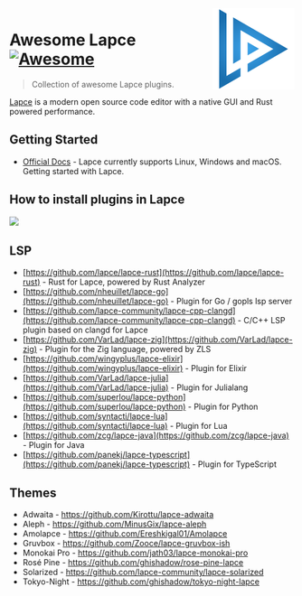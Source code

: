 <!-- lint ignore awesome-git-repo-age -->

<img src="https://raw.githubusercontent.com/lapce/lapce/master/extra/images/logo.png" align="right" width="144" />

# Awesome Lapce [![Awesome](https://cdn.rawgit.com/sindresorhus/awesome/d7305f38d29fed78fa85652e3a63e154dd8e8829/media/badge.svg)](https://github.com/sindresorhus/awesome)

<!-- Uncomment the awesome badge when the repository is added to awesome main list.
[![Awesome](https://awesome.re/badge-flat.svg)](https://awesome.re)
-->

> Collection of awesome Lapce plugins.

[Lapce](https://lapce.dev/) is a modern open source code editor with a native GUI and Rust powered performance.

## Getting Started

- [Official Docs](https://docs.lapce.dev/get-started/setup) - Lapce currently supports Linux, Windows and macOS. Getting started with Lapce.

## How to install plugins in Lapce

![](https://user-images.githubusercontent.com/50457605/190851380-13dacc5d-b815-47ff-8ac2-2fd28e3db277.png)

## LSP

- [https://github.com/lapce/lapce-rust](https://github.com/lapce/lapce-rust) - Rust for Lapce, powered by Rust Analyzer
- [https://github.com/nheuillet/lapce-go](https://github.com/nheuillet/lapce-go) -  Plugin for Go / gopls lsp server
- [https://github.com/lapce-community/lapce-cpp-clangd](https://github.com/lapce-community/lapce-cpp-clangd) -  C/C++ LSP plugin based on clangd for Lapce 
- [https://github.com/VarLad/lapce-zig](https://github.com/VarLad/lapce-zig) -  Plugin for the Zig language, powered by ZLS
- [https://github.com/wingyplus/lapce-elixir](https://github.com/wingyplus/lapce-elixir) -  Plugin for Elixir
- [https://github.com/VarLad/lapce-julia](https://github.com/VarLad/lapce-julia) -  Plugin for Julialang
- [https://github.com/superlou/lapce-python](https://github.com/superlou/lapce-python) - Plugin for Python
- [https://github.com/syntacti/lapce-lua](https://github.com/syntacti/lapce-lua) - Plugin for Lua
- [https://github.com/zcg/lapce-java](https://github.com/zcg/lapce-java) - Plugin for Java
- [https://github.com/panekj/lapce-typescript](https://github.com/panekj/lapce-typescript) - Plugin for TypeScript

## Themes

- Adwaita - https://github.com/Kirottu/lapce-adwaita
- Aleph - https://github.com/MinusGix/lapce-aleph
- Amolapce - https://github.com/Ereshkigal01/Amolapce
- Gruvbox - https://github.com/Zooce/lapce-gruvbox-ish
- Monokai Pro - https://github.com/jath03/lapce-monokai-pro
- Rosé Pine - https://github.com/ghishadow/rose-pine-lapce
- Solarized - https://github.com/lapce-community/lapce-solarized
- Tokyo-Night - https://github.com/ghishadow/tokyo-night-lapce
